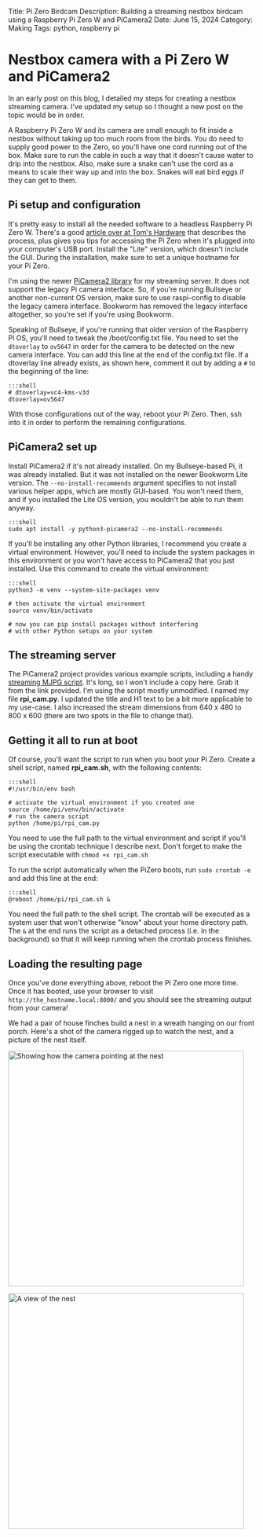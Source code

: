 Title: Pi Zero Birdcam
Description: Building a streaming nestbox birdcam using a Raspberry Pi Zero W and PiCamera2
Date: June 15, 2024
Category: Making
Tags: python, raspberry pi

# Nestbox camera with a Pi Zero W and PiCamera2

In an early post on this blog, I detailed my steps for creating a nestbox streaming camera. I've updated my setup so I thought a new post on the topic would be in order.

A Raspberry Pi Zero W and its camera are small enough to fit inside a nestbox without taking up too much room from the birds. You do need to supply good power to the Zero, so you'll have one cord running out of the box. Make sure to run the cable in such a way that it doesn't cause water to drip into the nestbox. Also, make sure a snake can't use the cord as a means to scale their way up and into the box. Snakes will eat bird eggs if they can get to them.

## Pi setup and configuration

It's pretty easy to install all the needed software to a headless Raspberry Pi Zero W. There's a good <a href="https://www.tomshardware.com/reviews/raspberry-pi-headless-setup-how-to,6028.html" target="_blank">article over at Tom's Hardware</a> that describes the process, plus gives you tips for accessing the Pi Zero when it's plugged into your computer's USB port. Install the "Lite" version, which doesn't include the GUI. During the installation, make sure to set a unique hostname for your Pi Zero.

I'm using the newer <a href="https://github.com/raspberrypi/picamera2" target="_blank">PiCamera2 library</a> for my streaming server. It does not support the legacy Pi camera interface. So, if you're running Bullseye or another non-current OS version, make sure to use raspi-config to disable the legacy camera interface. Bookworm has removed the legacy interface altogether, so you're set if you're using Bookworm.

Speaking of Bullseye, if you're running that older version of the Raspberry Pi OS, you'll need to tweak the /boot/config.txt file. You need to set the `dtoverlay` to `ov5647` in order for the camera to be detected on the new camera interface. You can add this line at the end of the config.txt file. If a dtoverlay line already exists, as shown here, comment it out by adding a `#` to the beginning of the line:

    :::shell
    # dtoverlay=vc4-kms-v3d
    dtoverlay=ov5647

With those configurations out of the way, reboot your Pi Zero. Then, ssh into it in order to perform the remaining configurations.

## PiCamera2 set up

Install PiCamera2 if it's not already installed. On my Bullseye-based Pi, it was already installed. But it was not installed on the newer Bookworm Lite version. The `--no-install-recommends` argument specifies to not install various helper apps, which are mostly GUI-based. You won't need them, and if you installed the Lite OS version, you wouldn't be able to run them anyway.

    :::shell
    sudo apt install -y python3-picamera2 --no-install-recommends

If you'll be installing any other Python libraries, I recommend you create a virtual environment. However, you'll need to include the system packages in this environment or you won't have access to PiCamera2 that you just installed. Use this command to create the virtual environment:

    :::shell
    python3 -m venv --system-site-packages venv

    # then activate the virtual environment
    source venv/bin/activate

    # now you can pip install packages without interfering
    # with other Python setups on your system

## The streaming server

The PiCamera2 project provides various example scripts, including a handy <a href="https://github.com/raspberrypi/picamera2/blob/main/examples/mjpeg_server.py" target="_blank">streaming MJPG script</a>. It's long, so I won't include a copy here. Grab it from the link provided. I'm using the script mostly unmodified. I named my file **rpi_cam.py**. I updated the title and H1 text to be a bit more applicable to my use-case. I also increased the stream dimensions from 640 x 480 to 800 x 600 (there are two spots in the file to change that).

## Getting it all to run at boot

Of course, you'll want the script to run when you boot your Pi Zero. Create a shell script, named **rpi_cam.sh**, with the following contents:

    :::shell
    #!/usr/bin/env bash

    # activate the virtual environment if you created one
    source /home/pi/venv/bin/activate
    # run the camera script
    python /home/pi/rpi_cam.py

You need to use the full path to the virtual environment and script if you'll be using the crontab technique I describe next. Don't forget to make the script executable with `chmod +x rpi_cam.sh`

To run the script automatically when the PiZero boots, run `sudo crontab -e` and add this line at the end:

    :::shell
    @reboot /home/pi/rpi_cam.sh &

You need the full path to the shell script. The crontab will be executed as a system user that won't otherwise "know" about your home directory path. The `&` at the end runs the script as a detached process (i.e. in the background) so that it will keep running when the crontab process finishes.

## Loading the resulting page

Once you've done everything above, reboot the Pi Zero one more time. Once it has booted, use your browser to visit `http://the_hostname.local:8000/` and you should see the streaming output from your camera!

We had a pair of house finches build a nest in a wreath hanging on our front porch. Here's a shot of the camera rigged up to watch the nest, and a picture of the nest itself.

<a href="../images/2024/pizero_cam.jpeg" title="click for larger size"><img src="../images/2024/pizero_cam.jpeg" width="480" title="Showing how the camera pointing at the nest"/></a>

<a href="../images/2024/nest_in_wreath.jpeg" title="click for larger size"><img src="../images/2024/nest_in_wreath.jpeg" width="480" title="A view of the nest"/></a>
